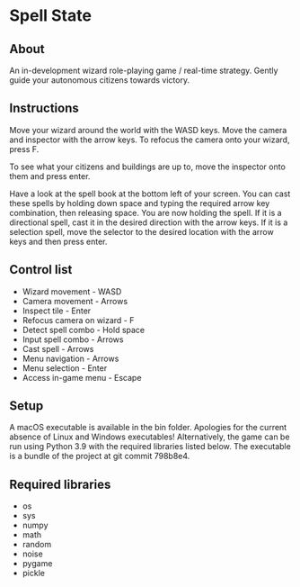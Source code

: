 # Spell State
## About

An in-development wizard role-playing game / real-time strategy. Gently guide your autonomous citizens towards victory.

## Instructions

Move your wizard around the world with the WASD keys. Move the camera and inspector with the arrow keys. To refocus the camera onto your wizard, press F.

To see what your citizens and buildings are up to, move the inspector onto them and press enter.

Have a look at the spell book at the bottom left of your screen. You can cast these spells by holding down space and typing the required arrow key combination, then releasing space. You are now holding the spell. If it is a directional spell, cast it in the desired direction with the arrow keys. If it is a selection spell, move the selector to the desired location with the arrow keys and then press enter.

## Control list

- Wizard movement - WASD
- Camera movement - Arrows
- Inspect tile - Enter
- Refocus camera on wizard - F
- Detect spell combo - Hold space
- Input spell combo - Arrows
- Cast spell - Arrows
- Menu navigation - Arrows
- Menu selection - Enter
- Access in-game menu - Escape

## Setup

A macOS executable is available in the bin folder. Apologies for the current absence of Linux and Windows executables! Alternatively, the game can be run using Python 3.9 with the required libraries listed below. The executable is a bundle of the project at git commit 798b8e4. 

## Required libraries
- os
- sys
- numpy
- math
- random
- noise
- pygame
- pickle

